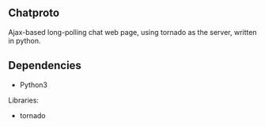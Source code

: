 
Chatproto
---

Ajax-based long-polling chat web page, using tornado as the server, written in python.





Dependencies
-----

* Python3

Libraries:

* tornado

